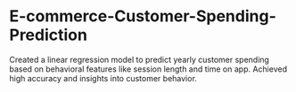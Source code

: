 # E-commerce-Customer-Spending-Prediction
Created a linear regression model to predict yearly customer spending based on behavioral features like session length and time on app. Achieved high accuracy and insights into customer behavior.
